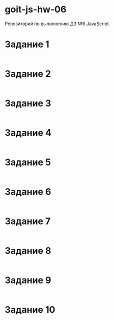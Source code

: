 # goit-js-hw-06
Репозиторий по выполнению ДЗ №6 JavaScript

# Задание 1

```js

```
# Задание 2

```js

```
# Задание 3

```js

```
# Задание 4

```js

```
# Задание 5

```js

```
# Задание 6

```js

```

# Задание 7

```js

```
# Задание 8

```js

```
# Задание 9

```js

```
# Задание 10

```js

```
